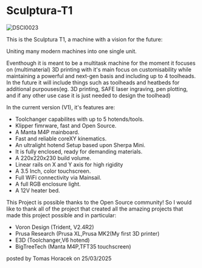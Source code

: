 # Sculptura-T1

![DSCI0023](https://github.com/user-attachments/assets/8ce202cc-6661-4a3f-aa82-90043cb3f4e2)

This is the Sculptura T1, a machine with a vision for the future:

Uniting many modern machines into one single unit.

Eventhough it is meant to be a multitask machine for the moment it focuses on (multimaterial) 3D printing with it's main focus on customisability while maintaining a powerful and next-gen basis and including up to 4 toolheads. In the future it will include things such as toolheads and heatbeds for additional purpouses(eg. 3D printing, SAFE laser ingraving, pen plotting, and if any other use case it is just needed to design the toolhead)


In the current version (V1), it's features are:
- Toolchanger capabilites with up to 5 hotends/tools.
- Klipper fimrware, fast and Open Source.
- A Manta M4P mainboard.
- Fast and reliable coreXY kinematics.
- An ultralight hotend Setup based upon Sherpa Mini.
- It is fully enclosed, ready for demanding materials.
- A 220x220x230 build volume.
- Linear rails on X and Y axis for high rigidity
- A 3.5 Inch, color touchscreen.
- Full WiFi connectivity via Mainsail.
- A full RGB enclosure light.
- A 12V heater bed.

This Project is possible thanks to the Open Source community!
So I would like to thank all of the project that created all the amazing projects that made this project possible and in particular: 
- Voron Design (Trident, V2.4R2)
- Prusa Research (Prusa XL,Prusa MK2(My first 3D printer)
- E3D (Toolchanger,V6 hotend)
- BigTreeTech (Manta M4P,TFT35 touchscreen)


posted by Tomas Horacek on 25/03/2025
